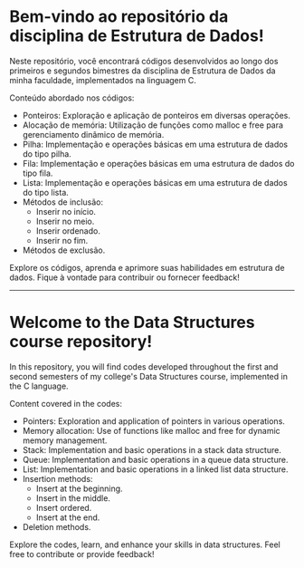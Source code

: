 # Bem-vindo ao repositório da disciplina de Estrutura de Dados!

Neste repositório, você encontrará códigos desenvolvidos ao longo dos primeiros e segundos bimestres da disciplina de Estrutura de Dados da minha faculdade, implementados na linguagem C.

Conteúdo abordado nos códigos:
- Ponteiros: Exploração e aplicação de ponteiros em diversas operações.
- Alocação de memória: Utilização de funções como malloc e free para gerenciamento dinâmico de memória.
- Pilha: Implementação e operações básicas em uma estrutura de dados do tipo pilha.
- Fila: Implementação e operações básicas em uma estrutura de dados do tipo fila.
- Lista: Implementação e operações básicas em uma estrutura de dados do tipo lista.
- Métodos de inclusão:
  - Inserir no início.
  - Inserir no meio.
  - Inserir ordenado.
  - Inserir no fim.
- Métodos de exclusão.

Explore os códigos, aprenda e aprimore suas habilidades em estrutura de dados. Fique à vontade para contribuir ou fornecer feedback!

---

# Welcome to the Data Structures course repository!

In this repository, you will find codes developed throughout the first and second semesters of my college's Data Structures course, implemented in the C language.

Content covered in the codes:
- Pointers: Exploration and application of pointers in various operations.
- Memory allocation: Use of functions like malloc and free for dynamic memory management.
- Stack: Implementation and basic operations in a stack data structure.
- Queue: Implementation and basic operations in a queue data structure.
- List: Implementation and basic operations in a linked list data structure.
- Insertion methods:
  - Insert at the beginning.
  - Insert in the middle.
  - Insert ordered.
  - Insert at the end.
- Deletion methods.

Explore the codes, learn, and enhance your skills in data structures. Feel free to contribute or provide feedback!
